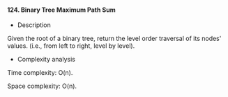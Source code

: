 #### 124. Binary Tree Maximum Path Sum

* Description

Given the root of a binary tree, return the level order traversal of its nodes' values. (i.e., from left to right, level by level).

* Complexity analysis

Time complexity: O(n).

Space complexity: O(n).
